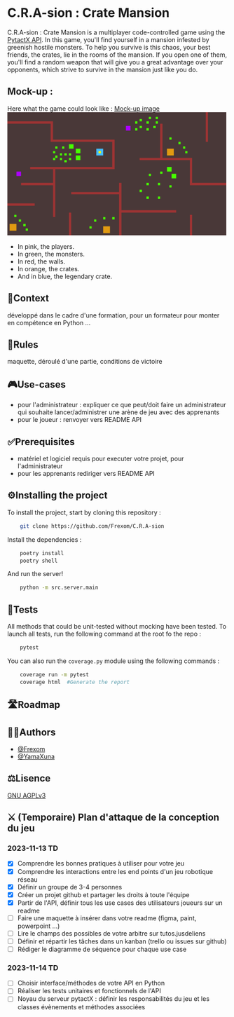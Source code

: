 # C.R.A-sion : Crate Mansion

C.R.A-sion : Crate Mansion is a multiplayer code-controlled game using the [PytactX API](https://jusdeliens.com/). In this game, you'll find yourself in a mansion infested by greenish hostile monsters. To help you survive is this chaos, your best friends, the crates, lie in the rooms of the mansion. If you open one of them, you'll find a random weapon that will give you a great advantage over your opponents, which strive to survive in the mansion just like you do.

## Mock-up :
Here what the game could look like :
[Mock-up image](doc/maquette.png "Game mock-up")
<img width="500" height="281" src="doc/maquette.png">

- In pink, the players.
- In green, the monsters.
- In red, the walls.
- In orange, the crates.
- And in blue, the legendary crate.

## 🎯Context
développé dans le cadre d'une formation, pour un formateur pour monter en compétence en Python ...
## 🎲Rules
maquette, déroulé d'une partie, conditions de victoire
## 🎮Use-cases
- pour l'administrateur : expliquer ce que peut/doit faire un administrateur qui souhaite lancer/administrer une arène de jeu avec des apprenants
- pour le joueur : renvoyer vers README API

## ✅Prerequisites
- matériel et logiciel requis pour executer votre projet, pour l'administrateur
- pour les apprenants rediriger vers README API

## ⚙️Installing the project

To install the project, start by cloning this repository :
```bash
    git clone https://github.com/Frexom/C.R.A-sion
```
Install the dependencies :
```bash
    poetry install
    poetry shell
```
And run the server!
```bash
    python -m src.server.main
```

## 🧪Tests
All methods that could be unit-tested without mocking have been tested.
To launch all tests, run the following command at the root fo the repo :
```bash
    pytest
```
You can also run the `coverage.py` module using the following commands :
```bash
    coverage run -m pytest
    coverage html  #Generate the report
```
## 🛣️Roadmap
## 🧑‍💻Authors
- [@Frexom](https://github.com/Frexom)
- [@YamaXuna](https://github.com/YamaXuna)

## ⚖️Lisence
[GNU AGPLv3](https://choosealicense.com/licenses/agpl-3.0/)


## ⚔️ (Temporaire) Plan d'attaque de la conception du jeu

### 2023-11-13 TD
- [x] Comprendre les bonnes pratiques à utiliser pour votre jeu
- [x] Comprendre les interactions entre les end points d'un jeu robotique réseau
- [x] Définir un groupe de 3-4 personnes
- [x] Créer un projet github et partager les droits à toute l'équipe
- [x] Partir de l'API, définir tous les use cases des utilisateurs joueurs sur un readme
- [ ] Faire une maquette à insérer dans votre readme (figma, paint, powerpoint ...)
- [ ] Lire le champs des possibles de votre arbitre sur tutos.jusdeliens
- [ ] Définir et répartir les tâches dans un kanban (trello ou issues sur github)
- [ ] Rédiger le diagramme de séquence pour chaque use case

### 2023-11-14 TD
- [ ] Choisir interface/méthodes de votre API en Python
- [ ] Réaliser les tests unitaires et fonctionnels de l'API
- [ ] Noyau du serveur pytactX : définir les responsabilités du jeu et les classes évènements et méthodes associées
